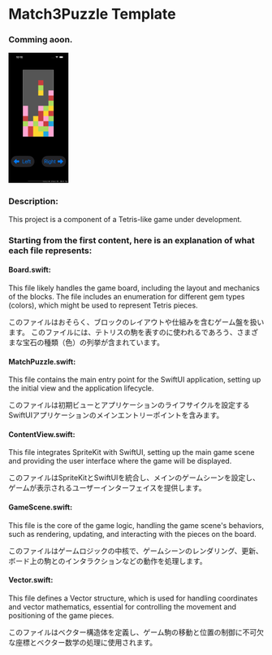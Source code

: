 # Match3Puzzle Template

### Comming aoon.

<img src="./README_MainScreen.png" alt="README_MainScreen" style="zoom:25%;" />

### Description:

This project is a component of a Tetris-like game under development.

### Starting from the first content, here is an explanation of what each file represents:

#### Board.swift:

This file likely handles the game board, including the layout and mechanics of the blocks.
The file includes an enumeration for different gem types (colors), which might be used to represent Tetris pieces.

このファイルはおそらく、ブロックのレイアウトや仕組みを含むゲーム盤を扱います。
このファイルには、テトリスの駒を表すのに使われるであろう、さまざまな宝石の種類（色）の列挙が含まれています。

#### MatchPuzzle.swift:

This file contains the main entry point for the SwiftUI application, setting up the initial view and the application lifecycle.

このファイルは初期ビューとアプリケーションのライフサイクルを設定するSwiftUIアプリケーションのメインエントリーポイントを含みます。

#### ContentView.swift:

This file integrates SpriteKit with SwiftUI, setting up the main game scene and providing the user interface where the game will be displayed.

このファイルはSpriteKitとSwiftUIを統合し、メインのゲームシーンを設定し、ゲームが表示されるユーザーインターフェイスを提供します。

#### GameScene.swift:

This file is the core of the game logic, handling the game scene's behaviors, such as rendering, updating, and interacting with the pieces on the board.

このファイルはゲームロジックの中核で、ゲームシーンのレンダリング、更新、ボード上の駒とのインタラクションなどの動作を処理します。

#### Vector.swift:

This file defines a Vector structure, which is used for handling coordinates and vector mathematics, essential for controlling the movement and positioning of the game pieces.

このファイルはベクター構造体を定義し、ゲーム駒の移動と位置の制御に不可欠な座標とベクター数学の処理に使用されます。
